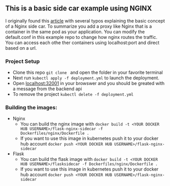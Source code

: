 
## This is a basic side car example using NGINX
I originally found this [article](https://www.magalix.com/blog/implemeting-a-reverse-proxy-server-in-kubernetes-using-the-sidecar-pattern) with several typos explaining the basic concept of a Nginx side car. To summarize you add a proxy like Nginx that is a container in the same pod as your application. You can modify the default.conf in this example repo to change how nginx routes the traffic. You can access each othe ther containers using localhost:port and direct based on a url.

### Project Setup
* Clone this repo `git clone ` and open the folder in your favorite terminal
* Next run `kubectl apply -f deployment.yml` to launch the deployment.
* Open [localhost:32001](http://localhost:32001/) in your browswer and you should be greated with a message from the backend api
* To remove the project `kubectl delete -f deployment.yml`

### Building the images:
* Nginx
  * You can build the nginx image with `docker build -t <YOUR DOCKER HUB USERNAME>/flask-nginx-sidecar -f Dockerfiles/nginx/Dockerfile .`
  * If you want to use this image in kubernetes push it to your docker hub account `docker push <YOUR DOCKER HUB USERNAME>/flask-nginx-sidecar` 
* Flask
  * You can build the flask image with `docker build -t <YOUR DOCKER HUB USERNAME>/flasksidecar -f Dockerfiles/nginx/Dockerfile .`
  * If you want to use this image in kubernetes push it to your docker hub account `docker push <YOUR DOCKER HUB USERNAME>/flask-nginx-sidecar` 


